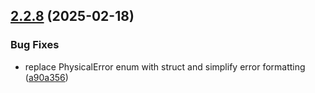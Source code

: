 ## [2.2.8](https://github.com/arpanrec/crustpass/compare/2.2.7...2.2.8) (2025-02-18)


### Bug Fixes

* replace PhysicalError enum with struct and simplify error formatting ([a90a356](https://github.com/arpanrec/crustpass/commit/a90a356773775d40ba85c1132a4fb66a1a195302))

